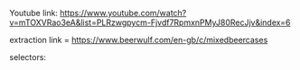 Youtube link: https://www.youtube.com/watch?v=mTOXVRao3eA&list=PLRzwgpycm-Fjvdf7RpmxnPMyJ80RecJjv&index=6

extraction link = https://www.beerwulf.com/en-gb/c/mixedbeercases

selectors:

